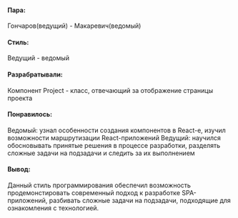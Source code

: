 #### Пара:
Гончаров(ведущий) - Макаревич(ведомый)
#### Стиль: 
Ведущий - ведомый
#### Разрабратывали:
Компонент Project - класс, отвечающий за отображение страницы проекта
#### Понравилось: 
Ведомый: узнал особенности создания компонентов в React-e, изучил возможности маршрутизации React-приложений 
Ведущий: научился обосновывать принятые решения в процессе разработки, разделять сложные задачи на подзадачи
и следить за их выполнением
#### Вывод:
Данный стиль программирования обеспечил возможность продемонстировать современный подход к разработке SPA-приложений,
разбивать сложные задачи на подзадачи, подходящие для ознакомления с технологией.
